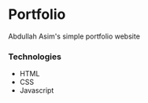 # Portfolio
 Abdullah Asim's simple portfolio website
### Technologies
- HTML
- CSS
- Javascript
  

